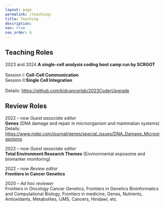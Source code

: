 ```yaml
---
layout: page
permalink: /teaching/
title: Teaching
description: 
nav: true
nav_order: 6
---
```


## Teaching Roles
2023 and 2024 **A single-cell analysis coding boot camp run by SCRGOT** <br />
<br />
    Session I: **Cell-Cell Communication**<br />
    Session II:**Single Cell Integration** <br />
<br />
Details: https://github.com/kidcancerlab/2023CoderUpgrade<br />



## Review Roles
2022 – now          *Guest associate editor*    <br />
            **Genes** (DNA damage and repair in microorganism and mammalian systems) <br />
Details: https://www.mdpi.com/journal/genes/special_issues/DNA_Damage_Microorganisms<br />

2022 – now          *Guest associate editor* <br />
            **Total Environment Research Themes** (Environmental exposome and biomarker monitoring)<br />

2022 – now          *Review editor* <br />
            **Frontiers in Cancer Genetics** <br />

2020 – 	*Ad hoc reviewer* <br />
            Frontiers in Oncology Cancer Genetics, Frontiers in Genetics Bioinformatics and Computational Biology, Frontiers in medicine, Genes, Nutrients, Antioxidants, Metabolites, IJMS, Cancers, Hindawi, etc. <br />
